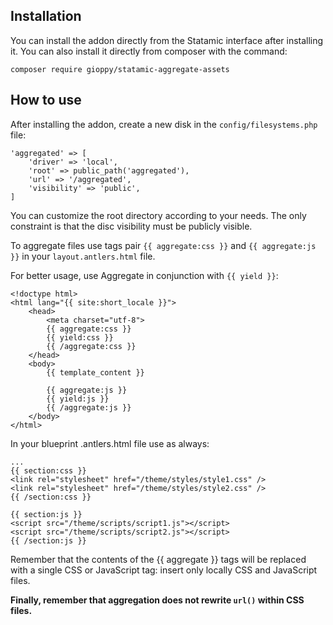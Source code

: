 ## Installation

You can install the addon directly from the Statamic interface after installing it. You can also install it directly from composer with the command:

```composer require gioppy/statamic-aggregate-assets```

## How to use

After installing the addon, create a new disk in the `config/filesystems.php` file:

```
'aggregated' => [
    'driver' => 'local',
    'root' => public_path('aggregated'),
    'url' => '/aggregated',
    'visibility' => 'public',
]
```

You can customize the root directory according to your needs. The only constraint is that the disc visibility must be publicly visible.

To aggregate files use tags pair `{{ aggregate:css }}` and `{{ aggregate:js }}` in your `layout.antlers.html` file.

For better usage, use Aggregate in conjunction with `{{ yield }}`:

```
<!doctype html>
<html lang="{{ site:short_locale }}">
    <head>
        <meta charset="utf-8">
        {{ aggregate:css }}
        {{ yield:css }}
        {{ /aggregate:css }}
    </head>
    <body>
        {{ template_content }}

        {{ aggregate:js }}
        {{ yield:js }}
        {{ /aggregate:js }}
    </body>
</html>
```

In your blueprint .antlers.html file use as always:

```
...
{{ section:css }}
<link rel="stylesheet" href="/theme/styles/style1.css" />
<link rel="stylesheet" href="/theme/styles/style2.css" />
{{ /section:css }}

{{ section:js }}
<script src="/theme/scripts/script1.js"></script>
<script src="/theme/scripts/script2.js"></script>
{{ /section:js }}
```

Remember that the contents of the {{ aggregate }} tags will be replaced with a single CSS or JavaScript tag: insert only locally CSS and JavaScript files.

**Finally, remember that aggregation does not rewrite `url()` within CSS files.**
